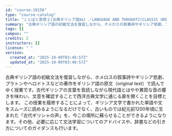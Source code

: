 ```yaml
---
id: "course:19156"
type: "course-catalog"
title: "ことばと思想２(古典ギリシア語Ⅱa) ／LANGUAGE AND THOUGHT2(CLASSIC GREEK II (A))"
summary: "古典ギリシア語の初級文法を復習しながら、ホメロスの叙事詩やギリシア悲劇、プラトンやヘロドトスなどの著作をギリシア語の原文（original text）で読んでゆく授業です。古代ギリシアの言葉を音読しながら現代語とはやや異質な音の響きを味わい…"
tags: []
campus: ""
credits: 2
instructors: []
license: " "
version:
  created_at: "2025-10-09T03:48:57Z"
  updated_at: "2025-10-09T03:48:57Z"
---
```


古典ギリシア語の初級文法を復習しながら、ホメロスの叙事詩やギリシア悲劇、プラトンやヘロドトスなどの著作をギリシア語の原文（original text）で読んでゆく授業です。古代ギリシアの言葉を音読しながら現代語とはやや異質な音の響きを味わい、文意を確認することで西洋古典文学に通じる扉を開くことを目標とします。 この授業を履修することによって、ギリシア文字で書かれた単語や文をスムーズに読めるようになるだけでなく、古いものでは紀元前1200年頃に生まれた「古代ギリシャの声」を、今この場所に蘇らせることができるようになります。その他、必要に応じて文法学習についてのアドバイスや、辞書などの引き方についてのガイダンスも行います。
